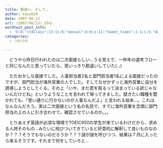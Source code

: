 ```yaml
---
title: 勘違い、そして…
author: kazu634
date: 2007-06-13
url: /2007/06/13/_554/
wordtwit_post_info:
  - 'O:8:"stdClass":13:{s:6:"manual";b:0;s:11:"tweet_times";i:1;s:5:"delay";i:0;s:7:"enabled";i:1;s:10:"separation";s:2:"60";s:7:"version";s:3:"3.7";s:14:"tweet_template";b:0;s:6:"status";i:2;s:6:"result";a:0:{}s:13:"tweet_counter";i:2;s:13:"tweet_log_ids";a:1:{i:0;i:2987;}s:9:"hash_tags";a:0:{}s:8:"accounts";a:1:{i:0;s:7:"kazu634";}}'
categories:
  - つれづれ

---
```

<div class="section">
<p>
    　どうやら昨日行われたのは二次面接らしい…うる覚えで、一昨年の選考フローと同じなんだと思っていたら、思いっきり勘違いしていた(..;)
</p>
  
<p>
    　ただおかしな面接でした。人事担当者2名と部門担当者1名による面接だったのですが、部門担当が海外営業の人でした。そしてなぜかずっと海外営業に自分を誘導しようとしてくる。その上「いや、まだ君を取るって決まっている訳じゃないんだけどね」というようなことを言われて帰ってきました。就きたい職種を聞かれても、「思い通りに行かないのが人事なんだよ」と言われる始末…。これはなんなんだろう。実は二次面接という名の名目で、すでに海外営業を念頭に部門担当の上の人に引き合わせて、確認させているのか。。。
</p>
  
<p>
    　とりあえず英語が必須な環境でTOEIC950の学生が来ているわけだから、求める人材そのもの…みたいに飛びついてきていると好意的に解釈して良いものなのか？？？そうでもないのだろうか？？？謎が謎を呼びつつ、結果は７月に入ったら来るそうです。それまで何をしていろと…
</p>
</div>